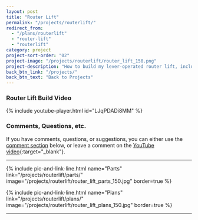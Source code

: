 ```yaml
---
layout: post
title: "Router Lift"
permalink: "/projects/routerlift/"
redirect_from:
  - "/plans/routerlift"
  - "router-lift"
  - "routerlift"
category: project
project-sort-order: "02"
project-image: "/projects/routerlift/router_lift_150.png"
project-description: "How to build my lever-operated router lift, including plans."
back_btn_link: "/projects/"
back_btn_text: "Back to Projects"
---
```

### Router Lift Build Video

{% include youtube-player.html id="LJqPDADi8MM" %}

<p></p>

### Comments, Questions, etc.

If you have comments, questions, or suggestions, you can either use the [comment section](#comments) below, or leave a comment on the [YouTube video](https://youtu.be/LJqPDADi8MM){:target="_blank"}.

<p></p>

<hr class="hr-thick">

<p></p>

{% include pic-and-link-line.html
  name="Parts"
  link="/projects/routerlift/parts/"
  image="/projects/routerlift/router_lift_parts_150.jpg"
  border=true %}

{% include pic-and-link-line.html
  name="Plans"
  link="/projects/routerlift/plans/"
  image="/projects/routerlift/router_lift_plans_150.jpg"
  border=true %}

<hr class="hr-thick">

<p></p>
